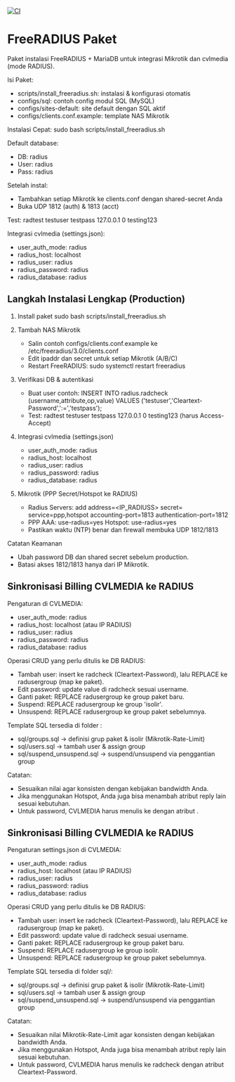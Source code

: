 [![CI](https://github.com/enosrotua/FreeRADIUSPaket/actions/workflows/radius-ci.yml/badge.svg)](https://github.com/enosrotua/FreeRADIUSPaket/actions/workflows/radius-ci.yml)

# FreeRADIUS Paket

Paket instalasi FreeRADIUS + MariaDB untuk integrasi Mikrotik dan cvlmedia (mode RADIUS).

Isi Paket:
- scripts/install_freeradius.sh: instalasi & konfigurasi otomatis
- configs/sql: contoh config modul SQL (MySQL)
- configs/sites-default: site default dengan SQL aktif
- configs/clients.conf.example: template NAS Mikrotik

Instalasi Cepat:
  sudo bash scripts/install_freeradius.sh

Default database:
- DB: radius
- User: radius
- Pass: radius

Setelah instal:
- Tambahkan setiap Mikrotik ke clients.conf dengan shared-secret Anda
- Buka UDP 1812 (auth) & 1813 (acct)

Test:
  radtest testuser testpass 127.0.0.1 0 testing123

Integrasi cvlmedia (settings.json):
- user_auth_mode: radius
- radius_host: localhost
- radius_user: radius
- radius_password: radius
- radius_database: radius

## Langkah Instalasi Lengkap (Production)
1) Install paket
   sudo bash scripts/install_freeradius.sh

2) Tambah NAS Mikrotik
   - Salin contoh configs/clients.conf.example ke /etc/freeradius/3.0/clients.conf
   - Edit ipaddr dan secret untuk setiap Mikrotik (A/B/C)
   - Restart FreeRADIUS: sudo systemctl restart freeradius

3) Verifikasi DB & autentikasi
   - Buat user contoh: INSERT INTO radius.radcheck (username,attribute,op,value) VALUES ('testuser','Cleartext-Password',':=','testpass');
   - Test: radtest testuser testpass 127.0.0.1 0 testing123  (harus Access-Accept)

4) Integrasi cvlmedia (settings.json)
   - user_auth_mode: radius
   - radius_host: localhost
   - radius_user: radius
   - radius_password: radius
   - radius_database: radius

5) Mikrotik (PPP Secret/Hotspot ke RADIUS)
   - Radius Servers: add  address=<IP_RADIUSS> secret=<SECRET> service=ppp,hotspot accounting-port=1813 authentication-port=1812
   - PPP AAA: use-radius=yes  Hotspot: use-radius=yes
   - Pastikan waktu (NTP) benar dan firewall membuka UDP 1812/1813

Catatan Keamanan
- Ubah password DB dan shared secret sebelum production.
- Batasi akses 1812/1813 hanya dari IP Mikrotik.

## Sinkronisasi Billing CVLMEDIA ke RADIUS
Pengaturan  di CVLMEDIA:
- user_auth_mode: radius
- radius_host: localhost (atau IP RADIUS)
- radius_user: radius
- radius_password: radius
- radius_database: radius

Operasi CRUD yang perlu ditulis ke DB RADIUS:
- Tambah user: insert ke radcheck (Cleartext-Password), lalu REPLACE ke radusergroup (map ke paket).
- Edit password: update value di radcheck sesuai username.
- Ganti paket: REPLACE radusergroup ke group paket baru.
- Suspend: REPLACE radusergroup ke group 'isolir'.
- Unsuspend: REPLACE radusergroup ke group paket sebelumnya.

Template SQL tersedia di folder :
- sql/groups.sql            -> definisi grup paket & isolir (Mikrotik-Rate-Limit)
- sql/users.sql             -> tambah user & assign group
- sql/suspend_unsuspend.sql -> suspend/unsuspend via penggantian group

Catatan:
- Sesuaikan nilai  agar konsisten dengan kebijakan bandwidth Anda.
- Jika menggunakan Hotspot, Anda juga bisa menambah atribut reply lain sesuai kebutuhan.
- Untuk password, CVLMEDIA harus menulis ke  dengan atribut .

## Sinkronisasi Billing CVLMEDIA ke RADIUS
Pengaturan settings.json di CVLMEDIA:
- user_auth_mode: radius
- radius_host: localhost (atau IP RADIUS)
- radius_user: radius
- radius_password: radius
- radius_database: radius

Operasi CRUD yang perlu ditulis ke DB RADIUS:
- Tambah user: insert ke radcheck (Cleartext-Password), lalu REPLACE ke radusergroup (map ke paket).
- Edit password: update value di radcheck sesuai username.
- Ganti paket: REPLACE radusergroup ke group paket baru.
- Suspend: REPLACE radusergroup ke group isolir.
- Unsuspend: REPLACE radusergroup ke group paket sebelumnya.

Template SQL tersedia di folder sql/:
- sql/groups.sql            -> definisi grup paket & isolir (Mikrotik-Rate-Limit)
- sql/users.sql             -> tambah user & assign group
- sql/suspend_unsuspend.sql -> suspend/unsuspend via penggantian group

Catatan:
- Sesuaikan nilai Mikrotik-Rate-Limit agar konsisten dengan kebijakan bandwidth Anda.
- Jika menggunakan Hotspot, Anda juga bisa menambah atribut reply lain sesuai kebutuhan.
- Untuk password, CVLMEDIA harus menulis ke radcheck dengan atribut Cleartext-Password.
